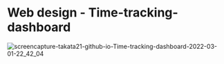 # Web design - Time-tracking-dashboard
![screencapture-takata21-github-io-Time-tracking-dashboard-2022-03-01-22_42_04](https://user-images.githubusercontent.com/54631891/156290814-b0aacfc5-fde3-4519-aa95-3a842b6c6a6d.png)
